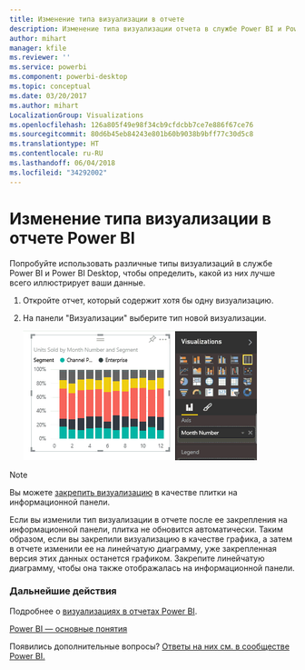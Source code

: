 ```yaml
---
title: Изменение типа визуализации в отчете
description: Изменение типа визуализации отчета в службе Power BI и Power BI Desktop
author: mihart
manager: kfile
ms.reviewer: ''
ms.service: powerbi
ms.component: powerbi-desktop
ms.topic: conceptual
ms.date: 03/20/2017
ms.author: mihart
LocalizationGroup: Visualizations
ms.openlocfilehash: 126a805f49e98f34cb9cfdcbb7ce7e886f67ce76
ms.sourcegitcommit: 80d6b45eb84243e801b60b9038b9bff77c30d5c8
ms.translationtype: HT
ms.contentlocale: ru-RU
ms.lasthandoff: 06/04/2018
ms.locfileid: "34292002"
---
```

# <a name="change-the-type-of-visualization-in-a-power-bi-report"></a>Изменение типа визуализации в отчете Power BI
Попробуйте использовать различные типы визуализаций в службе Power BI и Power BI Desktop, чтобы определить, какой из них лучше всего иллюстрирует ваши данные. 

1. Откройте отчет, который содержит хотя бы одну визуализацию.   
2. На панели "Визуализации" выберите тип новой визуализации.  
   
   ![](media/power-bi-report-change-visualization-type/changeviz.gif)

> [!NOTE]
> Вы можете [закрепить визуализацию](service-dashboard-pin-tile-from-report.md) в качестве плитки на информационной панели.
> 
> 

Если вы изменили тип визуализации в отчете после ее закрепления на информационной панели, плитка не обновится автоматически. Таким образом, если вы закрепили визуализацию в качестве графика, а затем в отчете изменили ее на линейчатую диаграмму, уже закрепленная версия этих данных останется графиком. Закрепите линейчатую диаграмму, чтобы она также отображалась на информационной панели.

### <a name="next-steps"></a>Дальнейшие действия
Подробнее о [визуализациях в отчетах Power BI](power-bi-report-visualizations.md).

[Power BI — основные понятия](service-basic-concepts.md)

Появились дополнительные вопросы? [Ответы на них см. в сообществе Power BI.](http://community.powerbi.com/)

